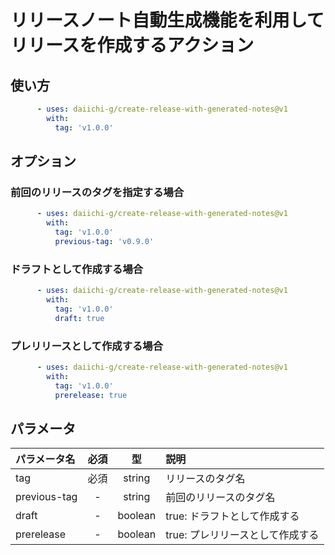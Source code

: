 # リリースノート自動生成機能を利用してリリースを作成するアクション

## 使い方
```yaml
      - uses: daiichi-g/create-release-with-generated-notes@v1
        with:
          tag: 'v1.0.0'
```

## オプション
### 前回のリリースのタグを指定する場合
```yaml
      - uses: daiichi-g/create-release-with-generated-notes@v1
        with:
          tag: 'v1.0.0'
          previous-tag: 'v0.9.0'
```

### ドラフトとして作成する場合
```yaml
      - uses: daiichi-g/create-release-with-generated-notes@v1
        with:
          tag: 'v1.0.0'
          draft: true
```

### プレリリースとして作成する場合
```yaml
      - uses: daiichi-g/create-release-with-generated-notes@v1
        with:
          tag: 'v1.0.0'
          prerelease: true
```



## パラメータ
| パラメータ名 | 必須 | 型 | 説明 |
|:---|:---:|:---:|:---|
| tag |必須 | string | リリースのタグ名 |
| previous-tag | - | string | 前回のリリースのタグ名 |
| draft | - | boolean | true: ドラフトとして作成する |
| prerelease | - | boolean | true: プレリリースとして作成する |
